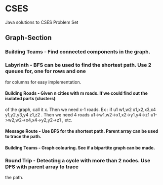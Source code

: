 # CSES
Java solutions to CSES Problem Set

## Graph-Section
### Building Teams - Find connected components in the graph.

### Labyrinth - BFS can be used to find the shortest path. Use 2 queues for, one for rows and one
   for columns for easy implementation.

#### Building Roads - Given n cities with m roads. If we could find out the isolated parts (clusters)
   of the graph, call it x. Then we need x-1 roads. 
   Ex : if u1     w1,w2     x1,x2,x3,x4      y1,y2,y3,y4     z1,z2  . Then we need 4 roads
         u1->w1,w2->x1,x2->y1,y4->z1
         u1->w2,w2->x4,x4->y2,y2->z1 , etc.

#### Message Route - Use BFS for the shortest path. Parent array can be used to trace the path.

#### Building Teams - Graph colouring. See if a bipartite graph can be made. 

### Round Trip - Detecting a cycle with more than 2 nodes. Use DFS with parent array to trace
   the path.
